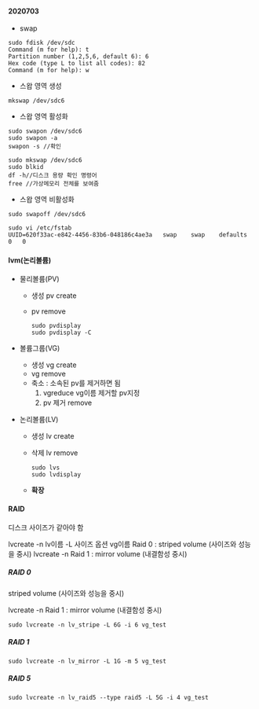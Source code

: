 #### 2020703

- swap

```
sudo fdisk /dev/sdc
Command (m for help): t
Partition number (1,2,5,6, default 6): 6
Hex code (type L to list all codes): 82
Command (m for help): w
```



- 스왑 영역 생성 

```
mkswap /dev/sdc6 
```
- 스왑 영역 활성화

```
sudo swapon /dev/sdc6
sudo swapon -a
swapon -s //확인
```


```
sudo mkswap /dev/sdc6
sudo blkid
df -h//디스크 용량 확인 명령어
free //가상메모리 전체를 보여줌
```

- 스왑 영역 비활성화

```
sudo swapoff /dev/sdc6
```

```
sudo vi /etc/fstab
UUID=620f33ac-e842-4456-83b6-048186c4ae3a	swap	swap	defaults	0	0
```

#### lvm(논리볼륨)

- 물리볼륨(PV)

  - 생성 pv create

  - pv remove

    ```
    sudo pvdisplay
    sudo pvdisplay -C
    ```

    

- 볼륨그룹(VG)

  - 생성 vg create
  - vg remove
  - 축소 : 소속된 pv를 제거하면 됨
    1. vgreduce vg이름 제거할 pv지정
    2. pv 제거 remove

- 논리볼륨(LV)

  - 생성 lv create

  - 삭제 lv remove

    ```
    sudo lvs
    sudo lvdisplay
    ```

  - **확장** 

  


####  RAID

디스크 사이즈가 같아야 함

lvcreate -n lv이름 -L 사이즈	옵션  vg이름
	Raid 0 : striped volume (사이즈와 성능을 중시)		lvcreate -n	Raid 1 : mirror volume (내결함성 중시)

##### RAID 0

striped volume (사이즈와 성능을 중시)		

lvcreate -n	Raid 1 : mirror volume (내결함성 중시)

```
sudo lvcreate -n lv_stripe -L 6G -i 6 vg_test
```

##### RAID 1

```
sudo lvcreate -n lv_mirror -L 1G -m 5 vg_test
```

##### RAID 5

```
sudo lvcreate -n lv_raid5 --type raid5 -L 5G -i 4 vg_test 
```



